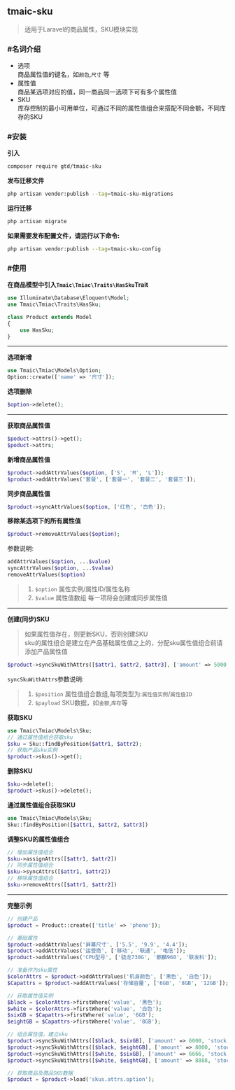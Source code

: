 ## tmaic-sku

> 适用于Laravel的商品属性，SKU模块实现

### #名词介绍

- 选项     
商品属性值的键名，如`颜色`,`尺寸` 等
- 属性值   
商品某选项对应的值，同一商品同一选项下可有多个属性值
- SKU   
库存控制的最小可用单位，可通过不同的属性值组合来搭配不同金额，不同库存的SKU

### #安装

**引入**

```bash
composer require gtd/tmaic-sku
```

**发布迁移文件**

```bash
php artisan vendor:publish --tag=tmaic-sku-migrations
```

**运行迁移**

```bash
php artisan migrate
```

**如果需要发布配置文件，请运行以下命令:**

```bash
php artisan vendor:publish --tag=tmaic-sku-config
```

### #使用

**在商品模型中引入`Tmaic\Tmiac\Traits\HasSku`Trait**

```php
use Illuminate\Database\Eloquent\Model;
use Tmaic\Tmiac\Traits\HasSku;

class Product extends Model
{
    use HasSku;
}
```

---

**选项新增**

```php
use Tmaic\Tmiac\Models\Option;
Option::create(['name' => '尺寸']);
```

**选项删除**

```php
$option->delete();
```

---

**获取商品属性值**

```php
$poduct->attrs()->get();
$poduct->attrs;
```

**新增商品属性值**

```php
$product->addAttrValues($option, ['S', 'M', 'L']);
$product->addAttrValues('套餐', ['套餐一', '套餐二', '套餐三']);
```

**同步商品属性值**

```php
$product->syncAttrValues($option, ['红色', '白色']);
```

**移除某选项下的所有属性值**

```php
$product->removeAttrValues($option);
```

参数说明:
```php
addAttrValues($option, ...$value)
syncAttrValues($option, ...$value)
removeAttrValues($option)
```
> 1. `$option` 属性实例/属性ID/属性名称
> 2. `$value` 属性值数组 每一项将会创建或同步属性值

---

**创建(同步)SKU**

> 如果属性值存在，则更新SKU，否则创建SKU     
> sku的属性组合是建立在产品基础属性值之上的，分配sku属性值组合前请添加产品属性值

```php
$product->syncSkuWithAttrs([$attr1, $attr2, $attr3], ['amount' => 5000, 'stock' => 100]);
```
`syncSkuWithAttrs`参数说明:
> 1. `$position` 属性值组合数组,每项类型为:`属性值实例`/`属性值ID`
> 2. `$payload` SKU数据，如`金额`,`库存`等

**获取SKU**

```php
use Tmaic\Tmiac\Models\Sku;
// 通过属性值组合获取sku
$sku = Sku::findByPosition($attr1, $attr2);
// 获取产品sku实例
$product->skus()->get();
```

**删除SKU**

```php
$sku->delete();
$product->skus()->delete();
```

**通过属性值组合获取SKU**

```php
use Tmaic\Tmiac\Models\Sku;
Sku::findByPosition([$attr1, $attr2, $attr3])
```

**调整SKU的属性值组合**

```php
// 增加属性值组合
$sku->assignAttrs([$attr1, $attr2])
// 同步属性值组合
$sku->syncAttrs([$attr1, $attr2])
// 移除属性值组合
$sku->removeAttrs([$attr1, $attr2])
```

---

**完整示例**
```php
// 创建产品
$product = Product::create(['title' => 'phone']);

// 基础属性
$product->addAttrValues('屏幕尺寸', ['5.5', '9.9', '4.4']);
$product->addAttrValues('运营商', ['移动', '联通', '电信']);
$product->addAttrValues('CPU型号', ['骁龙730G', '麒麟960', '联发科']);

// 准备作为sku属性
$colorAttrs = $product->addAttrValues('机身颜色', ['黑色', '白色']);
$Capattrs = $product->addAttrValues('存储容量', ['6GB', '8GB', '12GB']);

// 获取属性值实例
$black = $colorAttrs->firstWhere('value', '黑色');
$white = $colorAttrs->firstWhere('value', '白色');
$sixGB = $Capattrs->firstWhere('value', '6GB');
$eightGB = $Capattrs->firstWhere('value', '8GB');

// 组合属性值，建立sku
$product->syncSkuWithAttrs([$black, $sixGB], ['amount' => 6000, 'stock' => 100]);
$product->syncSkuWithAttrs([$black, $eightGB], ['amount' => 8000, 'stock' => 100]);
$product->syncSkuWithAttrs([$white, $sixGB], ['amount' => 6666, 'stock' => 100]);
$product->syncSkuWithAttrs([$white, $eightGB], ['amount' => 8888, 'stock' => 100]);

// 获取商品及商品SKU数据
$product = $product->load('skus.attrs.option');
```
